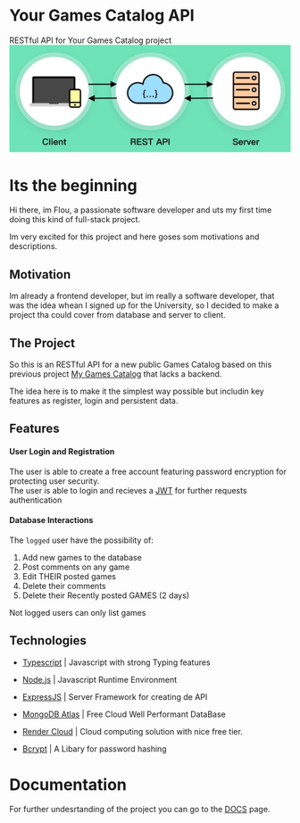 # Your Games Catalog API
RESTful API for Your Games Catalog project
![Restfull API diagram](./DOCS/images/restfull-API.png)

# Its the beginning
Hi there, im Flou, a passionate software developer and uts my first time doing this kind of full-stack project.

Im very excited for this project and here goses som motivations and descriptions.

## Motivation
Im already a frontend developer, but im really a software developer, that was the idea whean I signed up for the University, so I decided to make a project tha could cover from database and server to client.

## The Project
So this is an RESTful API for a new public Games Catalog based on this previous project [My Games Catalog](https://github.com/flou-ainan/my-games-catalog?tab=readme-ov-file#my-games-catalog) that lacks a backend.

The idea here is to make it the simplest way possible but includin key features as register, login and persistent data.

## Features
#### User Login and Registration
The user is able to create a free account featuring password encryption for protecting user security.\
The user is able to login and recieves a [JWT](https://jwt.io/introduction) for further requests authentication

#### Database Interactions

The `logged` user have the possibility of:

1) Add new games to the database
2) Post comments on any game
3) Edit THEIR posted games
4) Delete their comments
5) Delete their Recently posted GAMES (2 days)

Not logged users can only list games

## Technologies
- [Typescript](https://www.typescriptlang.org/) | Javascript with strong Typing features

- [Node.js](https://nodejs.org/en/about) | Javascript Runtime Environment

- [ExpressJS](https://github.com/expressjs/express?tab=readme-ov-file) | Server Framework for creating de API

- [MongoDB Atlas](https://www.mongodb.com/docs/atlas/getting-started/) | Free Cloud Well Performant DataBase

- [Render Cloud](https://docs.render.com/free) | Cloud computing solution with nice free tier.

- [Bcrypt](https://www.npmjs.com/package/bcrypt) | A Libary for password hashing

# Documentation
For further undesrtanding of the project you can go to the [DOCS](./DOCS) page. 



